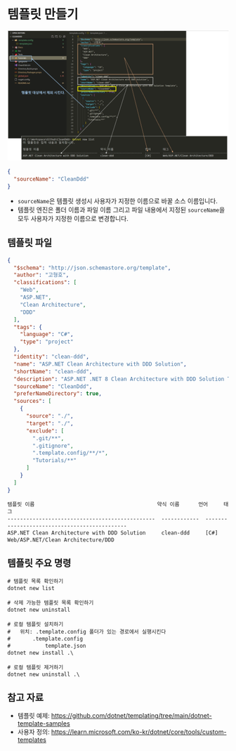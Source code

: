 # 템플릿 만들기

![](./.images/2024-03-03-17-07-04.png)

```json
{
  "sourceName": "CleanDdd"
}
```
- `sourceName`은 템플릿 생성시 사용자가 지정한 이름으로 바꿀 소스 이름입니다.
- 템플릿 엔진은 폴더 이름과 파일 이름 그리고 파일 내용에서 지정된 `sourceName`을 모두 사용자가 지정한 이름으로 변경합니다.

## 템플릿 파일
```json
{
  "$schema": "http://json.schemastore.org/template",
  "author": "고형호",
  "classifications": [
    "Web",
    "ASP.NET",
    "Clean Architecture",
    "DDD"
  ],
  "tags": {
    "language": "C#",
    "type": "project"
  },
  "identity": "clean-ddd",
  "name": "ASP.NET Clean Architecture with DDD Solution",
  "shortName": "clean-ddd",
  "description": "ASP.NET .NET 8 Clean Architecture with DDD Solution Template",
  "sourceName": "CleanDdd",
  "preferNameDirectory": true,
  "sources": [
    {
      "source": "./",
      "target": "./",
      "exclude": [
        ".git/**",
        ".gitignore",
        ".template.config/**/*",
        "Tutorials/**"
      ]
    }
  ]
}
```
```
템플릿 이름                                       약식 이름      언어     태그
-----------------------------------------------  ------------  -------  --------------------------------------
ASP.NET Clean Architecture with DDD Solution     clean-ddd     [C#]     Web/ASP.NET/Clean Architecture/DDD
```

## 템플릿 주요 명령
```shell
# 템플릿 목록 확인하기
dotnet new list

# 삭제 가능한 템플릿 목록 확인하기
dotnet new uninstall

# 로컬 템플릿 설치하기
#   위치: .template.config 폴더가 있는 경로에서 실행시킨다
#       .template.config
#           template.json
dotnet new install .\

# 로컬 템플릿 제거하기
dotnet new uninstall .\
```

## 참고 자료
- 템플릿 예제: https://github.com/dotnet/templating/tree/main/dotnet-template-samples
- 사용자 정의: https://learn.microsoft.com/ko-kr/dotnet/core/tools/custom-templates